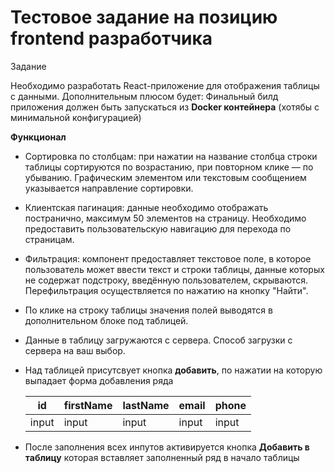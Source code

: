 # Тестовое задание на позицию frontend разработчика

Задание

Необходимо разработать React-приложение для отображения таблицы с данными. Дополнительным плюсом будет: Финальный билд приложения должен быть запускаться из **Docker контейнера** (хотябы с минимальной конфигурацией)

**Функционал**

- Сортировка по столбцам: при нажатии на название столбца строки таблицы сортируются по возрастанию, при повторном клике — по убыванию. Графическим элементом или текстовым сообщением указывается направление сортировки.

- Клиентская пагинация: данные необходимо отображать постранично, максимум 50 элементов на страницу. Необходимо предоставить пользовательскую навигацию для перехода по страницам.

- Фильтрация: компонент предоставляет текстовое поле, в которое пользователь может ввести текст и строки таблицы, данные которых не содержат подстроку, введённую пользователем, скрываются. Перефильтрация осуществляется по нажатию на кнопку "Найти".

- По клике на строку таблицы значения полей выводятся в дополнительном блоке под таблицей.

- Данные в таблицу загружаются с сервера. Способ загрузки с сервера на ваш выбор.

- Над таблицей присутсвует кнопка **добавить**, по нажатии на которую выпадает форма добавления ряда 

	| id    | firstName | lastName | email | phone |
	| ----- | --------- | -------- | ----- | ----- |
	| input | input     | input    | input | input |

- После заполнения всех инпутов активируется кнопка **Добавить в таблицу** которая вставляет заполненный ряд в начало таблицы